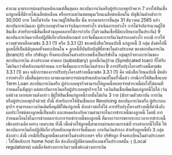 คำถาม
มาตรการผ่อนปรนหลักเกณฑ์สิ้นสุดลง
สถาบันการเงินหรือผู้ประกอบธุรกิจควร
7 การให้สินเชื่อแก่ลูกหนี้ที่มีรายได้เฉลี่ยต่อเดือน
หรือกระแสเงินสดหมุนเวียนเฉลี่ยต่อเดือนใน
บัญชีเงินฝากต่ำกว่า 30,000 บาท โดยไม่จำกัด
จำนวนผู้ให้สินเชื่อ นั้น หากมาตรการสิ้นสุด
31 ธันวาคม 2565 แล้ว สถาบันการเงินและ
ผู้ประกอบธุรกิจควรจําเนินการอย่างไร
ดำเนินการอย่างไร
การไม่จำกัดจำนวนผู้ให้สินเชื่อ สำหรับกรณีสินเชื่อส่วนบุคคลภายใต้การกำกับ (ไม่รวมสินเชื่อที่มีทะเบียนรถเป็นประกัน)
9 สถาบันการเงินควรถือปฏิบัติเกี่ยวกับหลักเกณฑ์
การจัดชั้นและการกันเงินสำรองอย่างไร หากมี
การให้ความช่วยเหลือตามข้อ 3.3.1 (1) หรือ
3.3.1 (2) ของหนังสือเวียนฉบับนี้ แก่ลูกหนี้
3 กลุ่ม ดังต่อไปนี้
ลูกหนี้ที่เป็นนิติบุคคลที่จดทะเบียนใน
• ลูกหนี้ที่บันทึกบัญชีที่สาขาในต่างประเทศ
ของสถาบันการเงิน (branch) หรือ บริษัทลูก
ที่จดทะเบียนในต่างประเทศซึ่งเป็นบริษัทใน
กลุ่มธุรกิจทางการเงินของสถาบันการเงิน
ต่างประเทศ
คำตอบ
(subsidiary)
ลูกหนี้เงินกู้ร่วม (Syndicated toan)
ที่ได้รับไม่เกินกว่าที่หลักเกณฑ์กำหนด
การจัดชั้นและการกันเงินสำรอง
8 การปรับปรุงโครงสร้างหนี้ตามข้อ 3.3.1 (1) ของ หลักการของการปรับปรุงโครงสร้างหนี้ตามข้อ 3.3.1 (1) คือ
หนังสือเวียนฉบับนี้ มีหลักการอย่างไร
เมื่อสิ้นสุดระยะเวลาของมาตรการผ่อนปรนหลักเกณฑ์ในครั้งนี้แล้ว
กรณีการให้สินเชื่อแบบ Term Loan สถาบันการเงินหรือ
ผู้ประกอบธุรกิจสามารถให้ลูกหนี้ทยอยจ่ายชำระหนี้ต่อไปได้ตามที่
กําหนดในสัญญา แต่สถาบันการเงินหรือผู้ประกอบธุรกิจจะให้
วงเงินสินเชื่อเพิ่มเติมแก่ลูกหนี้ไม่ได้ เว้นแต่ช่วงเวลาทบทวนดังกล่าว
มีผู้ให้สินเชื่อแก่ลูกหนี้รายนั้นไม่เกิน 3 ราย (นับรวมตัวสถาบัน
การเงินหรือผู้ประกอบธุรกิจด้วย)
ทั้งนี้ สำหรับการให้สินเชื่อแบบ Revolving สถาบันการเงินหรือ
ผู้ประกอบธุรกิจ สามารถคงวงเงินเดิมที่อนุมัติให้แก่ลูกหนี้
ดังกล่าวต่อไปได้
การปรับปรุงโครงสร้างหนี้ที่คำนึงถึงผลประโยชน์ของลูกหนี้เป็นหลัก
และสอดคล้องกับความสามารถในการชำระหนี้ของลูกหนี้ โดยมี
การกำหนดเงื่อนไขในการช่วยลดภาระการจ่ายชำระหนี้ของลูกหนี้
ที่มากกว่าการขยายระยะเวลาการชำระหนี้เพียงอย่างเดียวอย่าง
เหมาะสม ทั้งนี้ เพื่อช่วยให้ลูกหนี้สามารถผ่านสถานการณ์ที่
ยากลำบากนี้ไปได้
ให้สถาบันการเงินถือปฏิบัติเกี่ยวกับหลักเกณฑ์การจัดชั้นและ
การกันเงินสํารอง สําหรับลูกหนี้ทั้ง 3 กลุ่มดังกล่าว ดังนี้
กรณีที่เป็นลูกหนี้ของสาขาในต่างประเทศฯ หรือ บริษัทลูก
ที่จดทะเบียนในต่างประเทศฯ : ให้ใช้หลักการ home host
คือ ต้องถือปฏิบัติตามหลักเกณฑ์ในประเทศนั้น ๆ (Local
regulations) แต่เมื่อจัดทำงบการเงินรวมซึ่งต้องนำงบการเงิน
